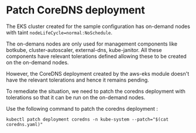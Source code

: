 # Patch CoreDNS deployment

The EKS cluster created for the sample configuration has on-demand nodes with taint `nodeLifeCycle=normal:NoSchedule`. 

The on-demans nodes are only used for management components like botkube, cluster-autoscaler, external-dns, kube-janitor. All these components have relevant tolerations defined allowing these to be created on the on-demand nodes.

However, the CoreDNS deployment created by the aws-eks module doesn't have the relevant tolerations and hence it remains pending.

To remediate the situation, we need to patch the coredns deployment with tolerations so that it can be run on the on-demand nodes.

Use the following command to patch the coredns deployment :

`kubectl patch deployment coredns -n kube-system --patch="$(cat coredns.yaml)"`
